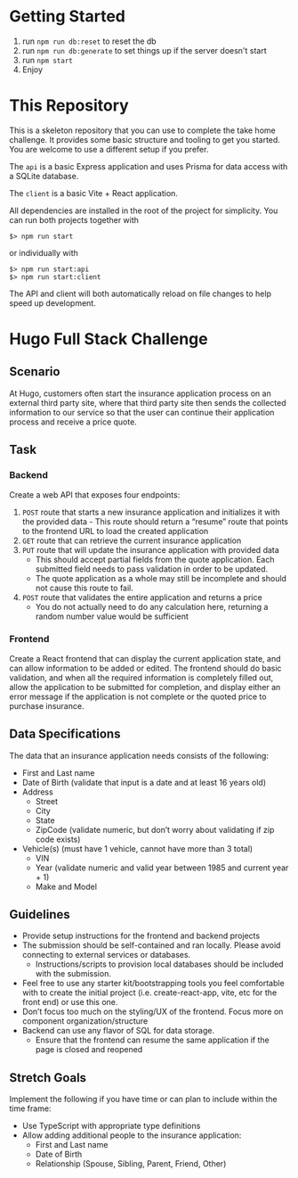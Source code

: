 # Getting Started

1. run `npm run db:reset` to reset the db
2. run `npm run db:generate` to set things up if the server doesn't start
3. run `npm start`
4. Enjoy

# This Repository

This is a skeleton repository that you can use to complete the take home challenge. It provides some
basic structure and tooling to get you started. You are welcome to use a different setup if you
prefer.

The `api` is a basic Express application and uses Prisma for data access with a SQLite database.

The `client` is a basic Vite + React application.

All dependencies are installed in the root of the project for simplicity. You can run both projects
together with

```
$> npm run start
```

or individually with

```
$> npm run start:api
$> npm run start:client
```

The API and client will both automatically reload on file changes to help speed up development.

# Hugo Full Stack Challenge

## Scenario

At Hugo, customers often start the insurance application process on an external third party site,
where that third party site then sends the collected information to our service so that the user can
continue their application process and receive a price quote.

## Task

### Backend

Create a web API that exposes four endpoints:

1. `POST` route that starts a new insurance application and initializes it with the provided data -
   This route should return a “resume” route that points to the frontend URL to load the created
   application
2. `GET` route that can retrieve the current insurance application
3. `PUT` route that will update the insurance application with provided data
    - This should accept partial fields from the quote application. Each submitted field needs to
      pass validation in order to be updated.
    - The quote application as a whole may still be incomplete and should not cause this route to
      fail.
4. `POST` route that validates the entire application and returns a price
    - You do not actually need to do any calculation here, returning a random number value would be
      sufficient

### Frontend

Create a React frontend that can display the current application state, and can allow information to
be added or edited. The frontend should do basic validation, and when all the required information
is completely filled out, allow the application to be submitted for completion, and display either
an error message if the application is not complete or the quoted price to purchase insurance.

## Data Specifications

The data that an insurance application needs consists of the following:

-   First and Last name
-   Date of Birth (validate that input is a date and at least 16 years old)
-   Address
    -   Street
    -   City
    -   State
    -   ZipCode (validate numeric, but don’t worry about validating if zip code exists)
-   Vehicle(s) (must have 1 vehicle, cannot have more than 3 total)
    -   VIN
    -   Year (validate numeric and valid year between 1985 and current year + 1)
    -   Make and Model

## Guidelines

-   Provide setup instructions for the frontend and backend projects
-   The submission should be self-contained and ran locally. Please avoid connecting to external
    services or databases.
    -   Instructions/scripts to provision local databases should be included with the submission.
-   Feel free to use any starter kit/bootstrapping tools you feel comfortable with to create the
    initial project (i.e. create-react-app, vite, etc for the front end) or use this one.
-   Don’t focus too much on the styling/UX of the frontend. Focus more on component
    organization/structure
-   Backend can use any flavor of SQL for data storage.
    -   Ensure that the frontend can resume the same application if the page is closed and reopened

## Stretch Goals

Implement the following if you have time or can plan to include within the time frame:

-   Use TypeScript with appropriate type definitions
-   Allow adding additional people to the insurance application:
    -   First and Last name
    -   Date of Birth
    -   Relationship (Spouse, Sibling, Parent, Friend, Other)
